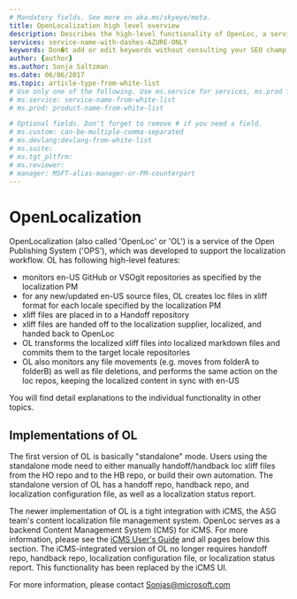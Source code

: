 ```yaml
---
# Mandatory fields. See more on aka.ms/skyeye/meta.
title: OpenLocalization high level overview
description: Describes the high-level functionality of OpenLoc, a service of the Open Publishing System
services: service-name-with-dashes-AZURE-ONLY 
keywords: Don�t add or edit keywords without consulting your SEO champ.
author: {author}
ms.author: Sonja Saltzman
ms.date: 06/06/2017
ms.topic: article-type-from-white-list
# Use only one of the following. Use ms.service for services, ms.prod for on-prem. Remove the # before the relevant field.
# ms.service: service-name-from-white-list
# ms.prod: product-name-from-white-list

# Optional fields. Don't forget to remove # if you need a field.
# ms.custom: can-be-multiple-comma-separated
# ms.devlang:devlang-from-white-list
# ms.suite: 
# ms.tgt_pltfrm:
# ms.reviewer:
# manager: MSFT-alias-manager-or-PM-counterpart
---
```


# OpenLocalization

OpenLocalization (also called 'OpenLoc' or 'OL') is a service of the Open Publishing System ('OPS'), which was developed to support the localization workflow.
OL has following high-level features:
- monitors en-US GitHub or VSOgit repositories as specified by the localization PM 
- for any new/updated en-US source files, OL creates loc files in xliff format for each locale specified by the localization PM
- xliff files are placed in to a Handoff repository
- xliff files are handed off to the localization supplier, localized, and handed back to OpenLoc
- OL transforms the localized xliff files into localized markdown files and commits them to the target locale repositories
- OL also monitors any file movements (e.g. moves from folderA to folderB) as well as file deletions, and performs the same action on the loc repos, keeping the localized content in sync with en-US

You will find detail explanations to the individual functionality in other topics.

## Implementations of OL

The first version of OL is basically "standalone" mode. Users using the standalone mode need to either manually handoff/handback loc xliff files from the HO repo and to the HB repo, or build their own automation. The standalone version of OL has a handoff repo, handback repo, and localization configuration file, as well as a localization status report.

The newer implementation of OL is a tight integration with iCMS, the ASG team's content localization file management system.  OpenLoc serves as a backend Content Management System (CMS) for iCMS. 
For more information, please see the [iCMS User's Guide](https://microsoft.sharepoint.com/teams/Office_GSX/_layouts/15/WopiFrame2.aspx?sourcedoc={bdf80bb4-8439-4612-9872-ce238aa7924e}&action=edit&wd=target%28User%20Guides%2Eone%7C9CEB3E07%2DF5EB%2D45CF%2D95A5%2D8D812AB47432%2FOpenLoc%20and%20iCMS%7C80A1F074%2D6E56%2D4F4A%2DA70A%2DAB12B3120947%2F%29) and all pages below this section.
The iCMS-integrated version of OL no longer requires handoff repo, handback repo, localization configuration file, or localization status report. This functionality has been replaced by the iCMS UI.

For more information, please contact Sonjas@microsoft.com 

